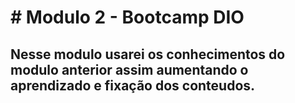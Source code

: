 # # Modulo 2 - Bootcamp DIO

## Nesse modulo usarei os conhecimentos do modulo anterior assim aumentando o aprendizado e fixação dos conteudos.
